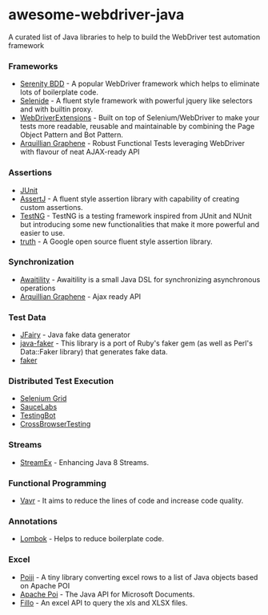 # awesome-webdriver-java
A curated list of Java libraries to help to build the WebDriver test automation framework

### Frameworks
* [Serenity BDD](http://www.thucydides.info/#/) - A popular WebDriver framework which helps to eliminate lots of boilerplate code.
* [Selenide](https://selenide.org/) - A fluent style framework with powerful jquery like selectors and with builtin proxy.
* [WebDriverExtensions](https://github.com/webdriverextensions/webdriverextensions) - Built on top of Selenium/WebDriver to make your tests more readable, reusable and maintainable by combining the Page Object Pattern and Bot Pattern.
* [Arquillian Graphene](http://arquillian.org/arquillian-graphene/) - Robust Functional Tests leveraging WebDriver with flavour of neat AJAX-ready API
### Assertions
* [JUnit](https://junit.org)
* [AssertJ](http://joel-costigliola.github.io/assertj/) - A fluent style assertion library with capability of creating custom assertions.
* [TestNG](http://joel-costigliola.github.io/assertj/) - TestNG is a testing framework inspired from JUnit and NUnit but introducing some new functionalities that make it more powerful and easier to use.
* [truth](https://github.com/google/truth) - A Google open source fluent style assertion library. 

### Synchronization
* [Awaitility](https://github.com/awaitility/awaitility) - Awaitility is a small Java DSL for synchronizing asynchronous operations
* [Arquillian Graphene](http://arquillian.org/arquillian-graphene/) - Ajax ready API

### Test Data
* [JFairy](https://github.com/Devskiller/jfairy) - Java fake data generator
* [java-faker](https://github.com/DiUS/java-faker) - This library is a port of Ruby's faker gem (as well as Perl's Data::Faker library) that generates fake data.
* [faker](https://github.com/blocoio/faker)

### Distributed Test Execution
* [Selenium Grid](https://www.seleniumhq.org/projects/grid/)
* [SauceLabs](https://saucelabs.com/platforms)
* [TestingBot](https://testingbot.com/articles/why-use-testingbot)
* [CrossBrowserTesting](https://crossbrowsertesting.com/selenium-testing)

### Streams
* [StreamEx](https://github.com/amaembo/streamex) - Enhancing Java 8 Streams.

### Functional Programming
* [Vavr](http://www.vavr.io/) -  It aims to reduce the lines of code and increase code quality.

### Annotations
* [Lombok](https://projectlombok.org/) - Helps to reduce boilerplate code.

### Excel
* [Poiji](https://github.com/ozlerhakan/poiji) -  A tiny library converting excel rows to a list of Java objects based on Apache POI
* [Apache Poi](https://poi.apache.org/) - The Java API for Microsoft Documents.
* [Fillo](https://codoid.com/fillo/) - An excel API to query the xls and XLSX files.
